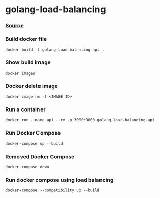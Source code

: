 # golang-load-balancing

### [Source](https://codeburst.io/load-balancing-go-api-with-docker-nginx-digital-ocean-d7f05f7c9b31)

### Build docker file
```shell
docker build -t golang-load-balancing-api .
```

### Show build image
```shell
docker images
```

### Docker delete image
```shell
docker image rm -f <IMAGE ID>
```

### Run a container
```shell
docker run --name api --rm -p 3000:3000 golang-load-balancing-api
```

### Run Docker Compose
```shell
docker-compose up --build
```

### Removed Docker Compose
```shell
docker-compose down
```

### Run docker compose using load balancing
```shell
docker-compose --compatibility up --build
```